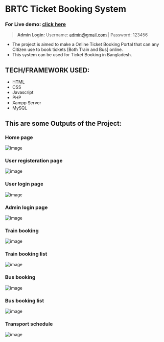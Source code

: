 # BRTC Ticket Booking System
### For Live demo: **[click here](https://btrc-ticket.herokuapp.com/)**
> **Admin Login:** Username: admin@gmail.com | Password: 123456  
* The project is aimed to make a Online Ticket Booking Portal that can any Citizen use to book tickets [Both Train and Bus] online.
* This system can be used for Ticket Booking in Bangladesh.

## TECH/FRAMEWORK USED:
* HTML
* CSS
* Javascript
* PHP
* Xampp Server
* MySQL
## This are some Outputs of the Project:

### Home page
![image](img/1.jpeg)
### User registeration page
![image](img/2.jpeg)
### User login page
![image](img/3.jpeg)
### Admin login page
![image](img/4.jpeg)
### Train booking
![image](img/5.jpeg)
### Train booking list
![image](img/6.jpeg)
### Bus booking
![image](img/7.jpeg)
### Bus booking list
![image](img/8.jpeg)
### Transport schedule
![image](img/9.jpeg)
